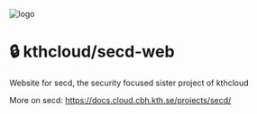 ![logo](https://github.com/kthcloud/secd/assets/35996839/561d42fb-8484-4702-a4c2-32c75499599b)

# 🔒 kthcloud/secd-web
Website for secd, the security focused sister project of kthcloud

More on secd:
https://docs.cloud.cbh.kth.se/projects/secd/